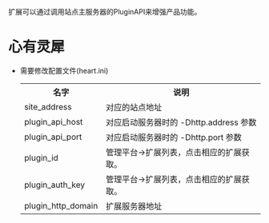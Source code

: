 
扩展可以通过调用站点主服务器的PluginAPI来增强产品功能。

心有灵犀
====


* 需要修改配置文件(heart.ini)
	
	<table>
	<tr>
		<th> 名字</th>
		<th> 说明</th>
	</tr>
	<tr>
		<td> site_address </td>
		<td> 对应的站点地址 </td>
	</tr>
	<tr>
		<td> plugin_api_host </td>
		<td>对应启动服务器时的 -Dhttp.address 参数</td>
	</tr>
	<tr>
		<td> plugin_api_port </td>
		<td>对应启动服务器时的 -Dhttp.port 参数</td>
	</tr>
	<tr>
		<td> plugin_id </td>
		<td>管理平台->扩展列表，点击相应的扩展获取。</td>
	</tr>
	<tr>
		<td> plugin_auth_key </td>
		<td>管理平台->扩展列表，点击相应的扩展获取。</td>
	</tr>
	<tr>
		<td> plugin_http_domain </td>
		<td> 扩展服务器地址 </td>
	</tr>
	
	</tabel>
		